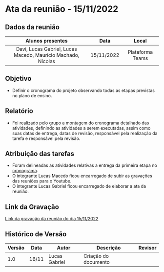 # Ata da reunião - 15/11/2022

## Dados da reunião

|                       Alunos presentes                       |    Data    |      Local       |
| :----------------------------------------------------------: | :--------: | :--------------: |
| Davi, Lucas Gabriel, Lucas Macedo, Maurício Machado, Nicolas | 15/11/2022 | Plataforma Teams |

## Objetivo
- Definir o cronograma do projeto observando todas as etapas previstas no plano de ensino.

## Relatório

- Foi realizado pelo grupo a montagem do cronograma detalhado das atividades, definindo as atividades a serem executadas, assim como suas datas de entrega, datas de revisão, responsável pela realização da tarefa e responsável pela revisão.


## Atribuição das tarefas

- Foram delineadas as atividades relativas a entrega da primeira etapa no [cronograma](https://docs.google.com/spreadsheets/d/1-DkuOH2FUwyIfRWpBUCZ5zPt18HWbBf2ElUkZkfXwwQ/edit#gid=433167710).
- O integrante Lucas Macedo ficou encarregado de subir as gravações das reuniões para o Youtube.
- O integrante Lucas Gabriel ficou encarregado de elaborar a ata da reunião.

## Link da Gravação

[Link da gravação da reunião do dia 15/11/2022](https://www.youtube.com/watch?v=LPOaa8j11tc&ab_channel=Grupo02RequisitoseIHC)

## Histórico de Versão

| Versão | Data  | Autor         | Descrição            | Revisor |
| ------ | ----- | ------------- | -------------------- | ------- |
| 1.0    | 16/11 | Lucas Gabriel | Criação do documento |         |